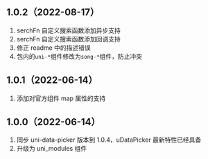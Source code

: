 ## 1.0.2（2022-08-17）
1. serchFn 自定义搜索函数添加异步支持
2. serchFn 自定义搜索函数添加回调支持
3. 修正 readme 中的描述错误
4. 包内的`uni-*`组件修改为`song-*`组件，防止冲突
## 1.0.1（2022-06-14）

1. 添加对官方组件 map 属性的支持

## 1.0.0（2022-06-14）

1. 同步 uni-data-picker 版本到 1.0.4，uDataPicker 最新特性已经具备
2. 升级为 uni_modules 组件
